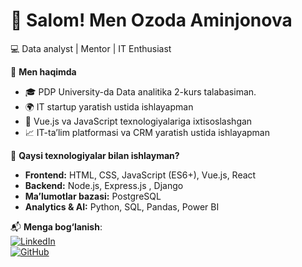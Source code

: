 # 👋 Salom! Men Ozoda Aminjonova  
💻 Data analyst | Mentor | IT Enthusiast  

🚀 **Men haqimda**  
- 🎓 PDP University-da Data analitika 2-kurs talabasiman. 
- 🌍 IT startup yaratish ustida ishlayapman  
- 🎯 Vue.js va JavaScript texnologiyalariga ixtisoslashgan  
- 📈 IT-ta’lim platformasi va CRM yaratish ustida ishlayapman  

🔧 **Qaysi texnologiyalar bilan ishlayman?**  
- **Frontend:** HTML, CSS, JavaScript (ES6+), Vue.js, React  
- **Backend:** Node.js, Express.js  , Django
- **Ma’lumotlar bazasi:** PostgreSQL  
- **Analytics & AI:** Python, SQL, Pandas, Power BI  

📬 **Menga bog‘lanish**:  
[![LinkedIn](https://img.shields.io/badge/LinkedIn-ozoda--aminjonova-blue?style=flat&logo=linkedin)](https://www.linkedin.com/in/ozoda-aminjonova-5745a5254)  
[![GitHub](https://img.shields.io/badge/GitHub-Ozoda--dev--dat-black?style=flat&logo=github)](https://github.com/Ozoda-dev-dat)  

<!---
Ozoda-dev-dat/Ozoda-dev-dat is a ✨ special ✨ repository because its `README.md` (this file) appears on your GitHub profile.
You can click the Preview link to take a look at your changes.
--->
